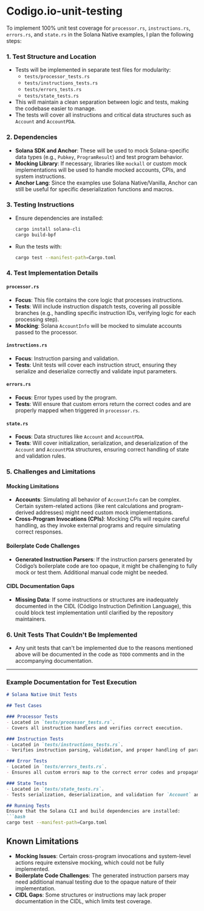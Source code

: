 # Codigo.io-unit-testing
To implement 100% unit test coverage for `processor.rs`, `instructions.rs`, `errors.rs`, and `state.rs` in the Solana Native examples, I plan the following steps:

### 1. **Test Structure and Location**
   - Tests will be implemented in separate test files for modularity:
     - `tests/processor_tests.rs`
     - `tests/instructions_tests.rs`
     - `tests/errors_tests.rs`
     - `tests/state_tests.rs`
   - This will maintain a clean separation between logic and tests, making the codebase easier to manage.
   - The tests will cover all instructions and critical data structures such as `Account` and `AccountPDA`.

### 2. **Dependencies**
   - **Solana SDK and Anchor**: These will be used to mock Solana-specific data types (e.g., `Pubkey`, `ProgramResult`) and test program behavior.
   - **Mocking Library**: If necessary, libraries like `mockall` or custom mock implementations will be used to handle mocked accounts, CPIs, and system instructions.
   - **Anchor Lang**: Since the examples use Solana Native/Vanilla, Anchor can still be useful for specific deserialization functions and macros.

### 3. **Testing Instructions**
   - Ensure dependencies are installed:
     ```bash
     cargo install solana-cli
     cargo build-bpf
     ```
   - Run the tests with:
     ```bash
     cargo test --manifest-path=Cargo.toml
     ```

### 4. **Test Implementation Details**

#### `processor.rs`
   - **Focus**: This file contains the core logic that processes instructions.
   - **Tests**: Will include instruction dispatch tests, covering all possible branches (e.g., handling specific instruction IDs, verifying logic for each processing step).
   - **Mocking**: Solana `AccountInfo` will be mocked to simulate accounts passed to the processor.

#### `instructions.rs`
   - **Focus**: Instruction parsing and validation.
   - **Tests**: Unit tests will cover each instruction struct, ensuring they serialize and deserialize correctly and validate input parameters.

#### `errors.rs`
   - **Focus**: Error types used by the program.
   - **Tests**: Will ensure that custom errors return the correct codes and are properly mapped when triggered in `processor.rs`.

#### `state.rs`
   - **Focus**: Data structures like `Account` and `AccountPDA`.
   - **Tests**: Will cover initialization, serialization, and deserialization of the `Account` and `AccountPDA` structures, ensuring correct handling of state and validation rules.

### 5. **Challenges and Limitations**

#### **Mocking Limitations**
   - **Accounts**: Simulating all behavior of `AccountInfo` can be complex. Certain system-related actions (like rent calculations and program-derived addresses) might need custom mock implementations.
   - **Cross-Program Invocations (CPIs)**: Mocking CPIs will require careful handling, as they invoke external programs and require simulating correct responses.

#### **Boilerplate Code Challenges**
   - **Generated Instruction Parsers**: If the instruction parsers generated by Código’s boilerplate code are too opaque, it might be challenging to fully mock or test them. Additional manual code might be needed.

#### **CIDL Documentation Gaps**
   - **Missing Data**: If some instructions or structures are inadequately documented in the CIDL (Código Instruction Definition Language), this could block test implementation until clarified by the repository maintainers.

### 6. **Unit Tests That Couldn't Be Implemented**
   - Any unit tests that can't be implemented due to the reasons mentioned above will be documented in the code as `TODO` comments and in the accompanying documentation.

---

### Example Documentation for Test Execution

```markdown
# Solana Native Unit Tests

## Test Cases

### Processor Tests
- Located in `tests/processor_tests.rs`.
- Covers all instruction handlers and verifies correct execution.

### Instruction Tests
- Located in `tests/instructions_tests.rs`.
- Verifies instruction parsing, validation, and proper handling of parameters.

### Error Tests
- Located in `tests/errors_tests.rs`.
- Ensures all custom errors map to the correct error codes and propagate correctly.

### State Tests
- Located in `tests/state_tests.rs`.
- Tests serialization, deserialization, and validation for `Account` and `AccountPDA`.

## Running Tests
Ensure that the Solana CLI and build dependencies are installed:
```bash
cargo test --manifest-path=Cargo.toml
```

## Known Limitations
- **Mocking Issues**: Certain cross-program invocations and system-level actions require extensive mocking, which could not be fully implemented.
- **Boilerplate Code Challenges**: The generated instruction parsers may need additional manual testing due to the opaque nature of their implementation.
- **CIDL Gaps**: Some structures or instructions may lack proper documentation in the CIDL, which limits test coverage.
```
